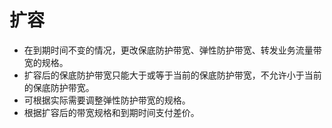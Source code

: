 

# 扩容
- 在到期时间不变的情况，更改保底防护带宽、弹性防护带宽、转发业务流量带宽的规格。
- 扩容后的保底防护带宽只能大于或等于当前的保底防护带宽，不允许小于当前的保底防护带宽。
- 可根据实际需要调整弹性防护带宽的规格。
- 根据扩容后的带宽规格和到期时间支付差价。